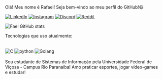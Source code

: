 Olá! Meu nome é Rafael! Seja bem-vindo ao meu perfil do GitHub!😃

[![LinkedIn](https://img.shields.io/badge/LinkedIn-0077B5?style=for-the-badge&logo=linkedin&logoColor=white)](https://www.linkedin.com/in/rafael-ferreira-ribeiro-931720314/)
[![Instagram](https://img.shields.io/badge/Instagram-E4405F?style=for-the-badge&logo=instagram&logoColor=white)](https://www.instagram.com/faelrp_a/)
[![Discord](https://img.shields.io/badge/Discord-7289DA?style=for-the-badge&logo=discord&logoColor=white)](https://discord.com/channels/@me)
[![Reddit](https://img.shields.io/badge/Reddit-FF4500?style=for-the-badge&logo=reddit&logoColor=white)](https://www.reddit.com/user/Fafateee/)

![Fael GitHub stats](https://github-readme-stats.vercel.app/api?username=fael-code&show_icons=true&theme=transparent)

Tecnologias que uso atualmente:
    <div style="display: inline_block"><br/>
        <img align="center" alt="C" src="https://img.shields.io/badge/C-00599C?style=for-the-badge&logo=c&logoColor=white" />
        <img align="center" alt="python" src="https://img.shields.io/badge/Python-3776AB?style=for-the-badge&logo=python&logoColor=white" /> 
        <img align="center" alt="Golang" src="https://img.shields.io/badge/Go-00ADD8?style=for-the-badge&logo=go&logoColor=white" />
    <div><br/>
    Sou estudante de Sistemas de Informação pela Universidade Federal de Viçosa - Campus Rio Paranaíba! Amo praticar esportes, jogar vídeo-games e estudar! 
    

